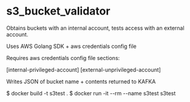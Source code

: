 # s3_bucket_validator
Obtains buckets with an internal account, tests access with an external account.

Uses AWS Golang SDK + aws credentials config file

Requires aws credentials config file sections:

[internal-privileged-account]
[external-unprivileged-account]

Writes JSON of bucket name + contents returned to KAFKA

$ docker build -t s3test .
$ docker run -it --rm --name s3test s3test
